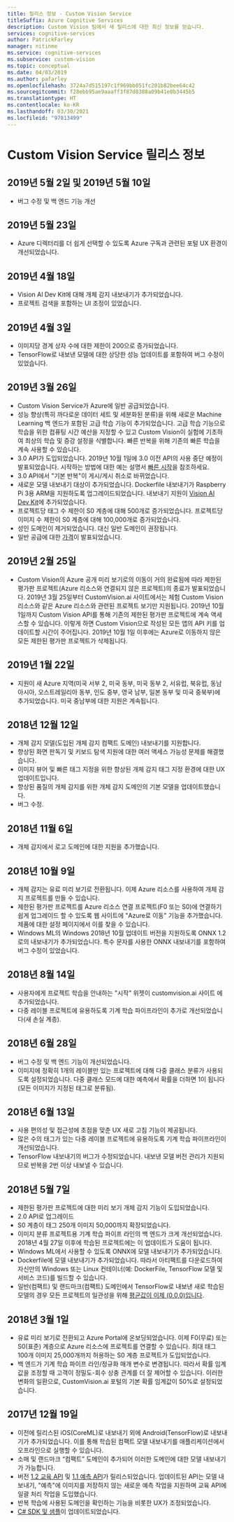 ```yaml
---
title: 릴리스 정보 - Custom Vision Service
titleSuffix: Azure Cognitive Services
description: Custom Vision 팀에서 새 릴리스에 대한 최신 정보를 얻습니다.
services: cognitive-services
author: PatrickFarley
manager: nitinme
ms.service: cognitive-services
ms.subservice: custom-vision
ms.topic: conceptual
ms.date: 04/03/2019
ms.author: pafarley
ms.openlocfilehash: 3724a7d515197c1f969bb051fc201b82bee64c42
ms.sourcegitcommit: f28ebb95ae9aaaff3f87d8388a09b41e0b3445b5
ms.translationtype: HT
ms.contentlocale: ko-KR
ms.lasthandoff: 03/30/2021
ms.locfileid: "97813499"
---
```

# <a name="custom-vision-service-release-notes"></a>Custom Vision Service 릴리스 정보

## <a name="may-2-2019-and-may-10-2019"></a>2019년 5월 2일 및 2019년 5월 10일

- 버그 수정 및 백 엔드 기능 개선

## <a name="may-23-2019"></a>2019년 5월 23일

- Azure 디렉터리를 더 쉽게 선택할 수 있도록 Azure 구독과 관련된 포털 UX 환경이 개선되었습니다.

## <a name="april-18-2019"></a>2019년 4월 18일 

- Vision AI Dev Kit에 대해 개체 감지 내보내기가 추가되었습니다.
- 프로젝트 검색을 포함하는 UI 조정이 있었습니다.

## <a name="april-3-2019"></a>2019년 4월 3일

- 이미지당 경계 상자 수에 대한 제한이 200으로 증가되었습니다. 
- TensorFlow로 내보낸 모델에 대한 상당한 성능 업데이트를 포함하여 버그 수정이 있었습니다. 

## <a name="march-26-2019"></a>2019년 3월 26일

- Custom Vision Service가 Azure에 일반 공급되었습니다.
- 성능 향상(특히 까다로운 데이터 세트 및 세분화된 분류)을 위해 새로운 Machine Learning 백 엔드가 포함된 고급 학습 기능이 추가되었습니다. 고급 학습 기능으로 학습을 위한 컴퓨팅 시간 예산을 지정할 수 있고 Custom Vision이 실험에 기초하여 최상의 학습 및 증강 설정을 식별합니다. 빠른 반복을 위해 기존의 빠른 학습을 계속 사용할 수 있습니다.
- 3\.0 API가 도입되었습니다. 2019년 10월 1일에 3.0 이전 API의 사용 중단 예정이 발표되었습니다. 시작하는 방법에 대한 예는 설명서 [빠른 시작](./quickstarts/image-classification.md)을 참조하세요.
- 3\.0 API에서 "기본 반복"이 게시/게시 취소로 바뀌었습니다.
- 새로운 모델 내보내기 대상이 추가되었습니다. Dockerfile 내보내기가 Raspberry Pi 3용 ARM을 지원하도록 업그레이드되었습니다. 내보내기 지원이 [Vision AI Dev Kit](https://visionaidevkit.com/)에 추가되었습니다.
- 프로젝트당 태그 수 제한이 S0 계층에 대해 500개로 증가되었습니다. 프로젝트당 이미지 수 제한이 S0 계층에 대해 100,000개로 증가되었습니다.
- 성인 도메인이 제거되었습니다. 대신 일반 도메인이 권장됩니다.
- 일반 공급에 대한 [가격](https://azure.microsoft.com/pricing/details/cognitive-services/custom-vision-service/)이 발표되었습니다.  

## <a name="february-25-2019"></a>2019년 2월 25일

- Custom Vision의 Azure 공개 미리 보기로의 이동이 거의 완료됨에 따라 제한된 평가판 프로젝트(Azure 리소스와 연결되지 않은 프로젝트)의 종료가 발표되었습니다. 2019년 3월 25일부터 CustomVision.ai 사이트에서는 체험 Custom Vision 리소스와 같은 Azure 리소스와 관련된 프로젝트 보기만 지원됩니다. 2019년 10월 1일까지 Custom Vision API를 통해 기존의 제한된 평가판 프로젝트에 계속 액세스할 수 있습니다. 이렇게 하면 Custom Vision으로 작성된 모든 앱의 API 키를 업데이트할 시간이 주어집니다. 2019년 10월 1일 이후에는 Azure로 이동하지 않은 모든 제한된 평가판 프로젝트가 삭제됩니다.

## <a name="january-22-2019"></a>2019년 1월 22일

- 지원이 새 Azure 지역(미국 서부 2, 미국 동부, 미국 동부 2, 서유럽, 북유럽, 동남 아시아, 오스트레일리아 동부, 인도 중부, 영국 남부, 일본 동부 및 미국 중북부)에 추가되었습니다. 미국 중남부에 대한 지원은 계속됩니다.

## <a name="december-12-2018"></a>2018년 12월 12일

- 개체 감지 모델(도입된 개체 감지 컴팩트 도메인) 내보내기를 지원합니다.
- 향상된 화면 판독기 및 키보드 탐색 지원에 대한 여러 액세스 가능성 문제를 해결했습니다.
- 이미지 뷰어 및 빠른 태그 지정을 위한 향상된 개체 감지 태그 지정 환경에 대한 UX 업데이트입니다.  
- 향상된 품질의 개체 감지를 위한 개체 감지 도메인의 기본 모델을 업데이트했습니다.
- 버그 수정.

## <a name="november-6-2018"></a>2018년 11월 6일

- 개체 감지에서 로고 도메인에 대한 지원을 추가했습니다.

## <a name="october-9-2018"></a>2018년 10월 9일

- 개체 감지는 유료 미리 보기로 전환됩니다. 이제 Azure 리소스를 사용하여 개체 감지 프로젝트를 만들 수 있습니다.
- 제한된 평가판 프로젝트를 Azure 리소스 연결 프로젝트(F0 또는 S0)에 연결하기 쉽게 업그레이드 할 수 있도록 웹 사이트에 "Azure로 이동" 기능을 추가했습니다. 제품에 대한 설정 페이지에서 이를 찾을 수 있습니다.  
- Windows ML의 Windows 2018년 10월 업데이트 버전을 지원하도록 ONNX 1.2로의 내보내기가 추가되었습니다.
특수 문자를 사용한 ONNX 내보내기를 포함하여 버그 수정이 있었습니다.

## <a name="august-14-2018"></a>2018년 8월 14일

- 사용자에게 프로젝트 학습을 안내하는 "시작" 위젯이 customvision.ai 사이트 에 추가되었습니다.
- 다중 레이블 프로젝트에 유용하도록 기계 학습 파이프라인이 추가로 개선되었습니다(새 손실 계층).

## <a name="june-28-2018"></a>2018년 6월 28일

- 버그 수정 및 백 엔드 기능이 개선되었습니다.
- 이미지에 정확히 1개의 레이블만 있는 프로젝트에 대해 다중 클래스 분류가 사용되도록 설정되었습니다. 다중 클래스 모드에 대한 예측에서 확률을 더하면 1이 됩니다(모든 이미지가 지정된 태그로 분류됨).

## <a name="june-13-2018"></a>2018년 6월 13일

- 사용 편의성 및 접근성에 초점을 맞춘 UX 새로 고침 기능이 제공됩니다.
- 많은 수의 태그가 있는 다중 레이블 프로젝트에 유용하도록 기계 학습 파이프라인이 개선되었습니다.
- TensorFlow 내보내기의 버그가 수정되었습니다. 내보낸 모델 버전 관리가 지원되므로 반복을 2번 이상 내보낼 수 있습니다.

## <a name="may-7-2018"></a>2018년 5월 7일

- 제한된 평가판 프로젝트에 대한 미리 보기 개체 감지 기능이 도입되었습니다.
- 2.0 API로 업그레이드
- S0 계층이 태그 250개 이미지 50,000까지 확장되었습니다.
- 이미지 분류 프로젝트용 기계 학습 파이프 라인의 백 엔드가 크게 개선되었습니다. 2018년 4월 27일 이후에 학습된 프로젝트에는 이 업데이트가 도움이 됩니다.
- Windows ML에서 사용할 수 있도록 ONNX에 모델 내보내기가 추가되었습니다.
- Dockerfile에 모델 내보내기가 추가되었습니다. 따라서 아티팩트를 다운로드하여 자신만의 Windows 또는 Linux 컨테이너(예: DockerFile, TensorFlow 모델 및 서비스 코드)를 빌드할 수 있습니다.
- 일반(컴팩트) 및 랜드마크(컴팩트) 도메인에서 TensorFlow로 내보낸 새로 학습된 모델의 경우 모든 프로젝트의 일관성을 위해 [평균값이 이제 (0,0,0)입니다](https://github.com/azure-samples/cognitive-services-android-customvision-sample).

## <a name="march-1-2018"></a>2018년 3월 1일

- 유료 미리 보기로 전환되고 Azure Portal에 온보딩되었습니다. 이제 F0(무료) 또는 S0(표준) 계층으로 Azure 리소스에 프로젝트를 연결할 수 있습니다. 최대 태그 100개 이미지 25,000개까지 허용하는 S0 계층 프로젝트가 도입되었습니다.
- 백 엔드가 기계 학습 파이프 라인/정규화 매개 변수로 변경됩니다. 따라서 확률 임계값을 조정할 때 고객이 정밀도-회수 상충 관계를 더 잘 제어할 수 있습니다. 이러한 변화의 일환으로, CustomVision.ai 포털의 기본 확률 임계값이 50%로 설정되었습니다.

## <a name="december-19-2017"></a>2017년 12월 19일

- 이전에 릴리스된 iOS(CoreML)로 내보내기 외에 Android(TensorFlow)로 내보내기가 추가되었습니다. 이를 통해 학습된 컴팩트 모델 내보내기를 애플리케이션에서 오프라인으로 실행할 수 있습니다.
- 소매 및 랜드마크 “컴팩트” 도메인이 추가되어 이러한 도메인에 대한 모델 내보내기가 가능합니다.
- 버전 [1.2 교육 API](https://southcentralus.dev.cognitive.microsoft.com/docs/services/f2d62aa3b93843d79e948fe87fa89554/operations/5a3044ee08fa5e06b890f11f) 및 [1.1 예측 API](https://southcentralus.dev.cognitive.microsoft.com/docs/services/57982f59b5964e36841e22dfbfe78fc1/operations/5a3044f608fa5e06b890f164)가 릴리스되었습니다. 업데이트된 API는 모델 내보내기, "예측"에 이미지를 저장하지 않는 새로운 예측 작업을 지원하며 교육 API에 일괄 처리 작업을 도입했습니다.
- 반복 학습에 사용된 도메인을 확인하는 기능을 비롯한 UX가 조정되었습니다.
- [C# SDK 및 샘플](https://github.com/Microsoft/Cognitive-CustomVision-Windows)이 업데이트되었습니다.